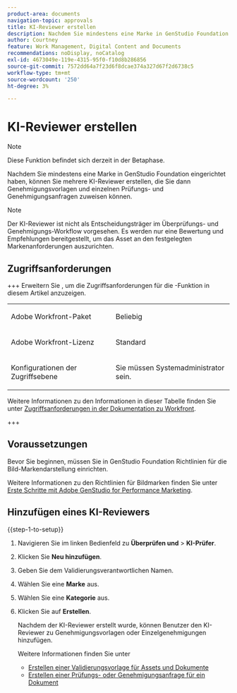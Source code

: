 ```yaml
---
product-area: documents
navigation-topic: approvals
title: KI-Reviewer erstellen
description: Nachdem Sie mindestens eine Marke in GenStudio Foundation eingerichtet haben, können Sie mehrere KI-Reviewer erstellen, die Sie dann Genehmigungsvorlagen und einzelnen Prüfungs- und Genehmigungsanfragen zuweisen können.
author: Courtney
feature: Work Management, Digital Content and Documents
recommendations: noDisplay, noCatalog
exl-id: 4673049e-119e-4315-95f0-f10d8b286856
source-git-commit: 7572dd64a7f23d6f8dcae374a327d67f2d6738c5
workflow-type: tm+mt
source-wordcount: '250'
ht-degree: 3%

---
```


# KI-Reviewer erstellen

>[!NOTE]
>
>Diese Funktion befindet sich derzeit in der Betaphase.

Nachdem Sie mindestens eine Marke in GenStudio Foundation eingerichtet haben, können Sie mehrere KI-Reviewer erstellen, die Sie dann Genehmigungsvorlagen und einzelnen Prüfungs- und Genehmigungsanfragen zuweisen können.

>[!NOTE]
>
>Der KI-Reviewer ist nicht als Entscheidungsträger im Überprüfungs- und Genehmigungs-Workflow vorgesehen. Es werden nur eine Bewertung und Empfehlungen bereitgestellt, um das Asset an den festgelegten Markenanforderungen auszurichten.

## Zugriffsanforderungen

+++ Erweitern Sie , um die Zugriffsanforderungen für die -Funktion in diesem Artikel anzuzeigen.

<table style="table-layout:auto"> 
 <col> 
 <col> 
 <tbody> 
  <tr> 
   <td role="rowheader">Adobe Workfront-Paket</td> 
   <td> <p>Beliebig</p> </td> 
  </tr> 
  <tr> 
   <td role="rowheader">Adobe Workfront-Lizenz</td> 
   <td> <p>Standard</p> </td> 
  </tr> 
  <tr> 
   <td role="rowheader">Konfigurationen der Zugriffsebene</td> 
   <td> <p>Sie müssen Systemadministrator sein.</p></td> 
  </tr> 
 </tbody> 
</table>

Weitere Informationen zu den Informationen in dieser Tabelle finden Sie unter [Zugriffsanforderungen in der Dokumentation zu Workfront](/help/quicksilver/administration-and-setup/add-users/access-levels-and-object-permissions/access-level-requirements-in-documentation.md).

+++

## Voraussetzungen

Bevor Sie beginnen, müssen Sie in GenStudio Foundation Richtlinien für die Bild-Markendarstellung einrichten.

Weitere Informationen zu den Richtlinien für Bildmarken finden Sie unter [Erste Schritte mit Adobe GenStudio for Performance Marketing](https://experienceleague.adobe.com/de/docs/genstudio-for-performance-marketing/user-guide/get-started).

## Hinzufügen eines KI-Reviewers

{{step-1-to-setup}}

1. Navigieren Sie im linken Bedienfeld zu **Überprüfen und** > **KI-Prüfer**.
1. Klicken Sie **Neu hinzufügen**.
1. Geben Sie dem Validierungsverantwortlichen Namen.
1. Wählen Sie eine **Marke** aus.
1. Wählen Sie eine **Kategorie** aus.
1. Klicken Sie auf **Erstellen**.

   Nachdem der KI-Reviewer erstellt wurde, können Benutzer den KI-Reviewer zu Genehmigungsvorlagen oder Einzelgenehmigungen hinzufügen.

   Weitere Informationen finden Sie unter 

   * [Erstellen einer Validierungsvorlage für Assets und Dokumente](/help/quicksilver/review-and-approve-work/document-reviews-and-approvals/manage-document-approvals/create-approval-template.md)
   * [Erstellen einer Prüfungs- oder Genehmigungsanfrage für ein Dokument](/help/quicksilver/review-and-approve-work/document-reviews-and-approvals/manage-document-approvals/create-a-document-approval.md)
